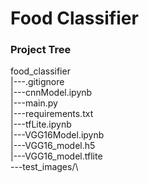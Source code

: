 # Food Classifier


### Project Tree
food_classifier\
|---.gitignore\
|---cnnModel.ipynb\
|---main.py\
|---requirements.txt\
|---tfLite.ipynb\
|---VGG16Model.ipynb\
|---VGG16_model.h5\
|---VGG16_model.tflite\
\---test_images/\

